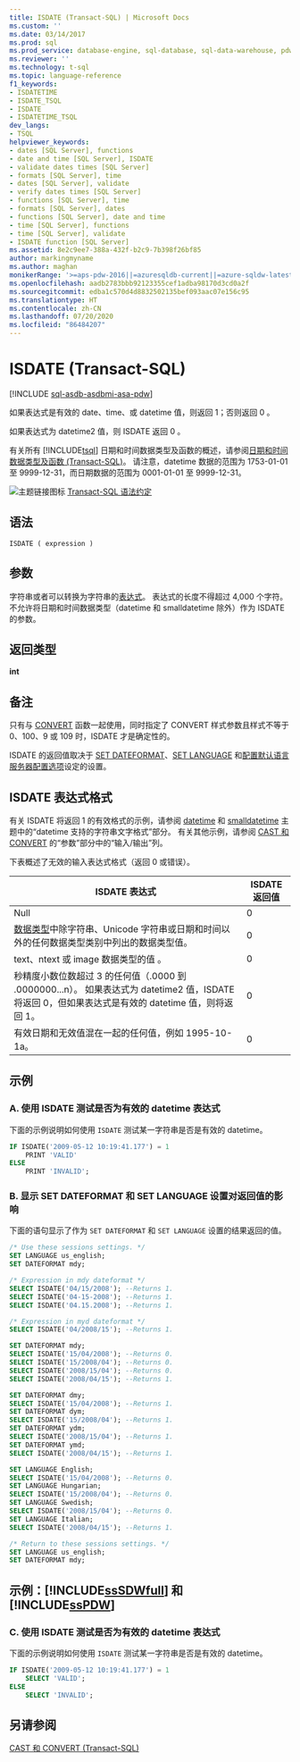 ```yaml
---
title: ISDATE (Transact-SQL) | Microsoft Docs
ms.custom: ''
ms.date: 03/14/2017
ms.prod: sql
ms.prod_service: database-engine, sql-database, sql-data-warehouse, pdw
ms.reviewer: ''
ms.technology: t-sql
ms.topic: language-reference
f1_keywords:
- ISDATETIME
- ISDATE_TSQL
- ISDATE
- ISDATETIME_TSQL
dev_langs:
- TSQL
helpviewer_keywords:
- dates [SQL Server], functions
- date and time [SQL Server], ISDATE
- validate dates times [SQL Server]
- formats [SQL Server], time
- dates [SQL Server], validate
- verify dates times [SQL Server]
- functions [SQL Server], time
- formats [SQL Server], dates
- functions [SQL Server], date and time
- time [SQL Server], functions
- time [SQL Server], validate
- ISDATE function [SQL Server]
ms.assetid: 8e2c9ee7-388a-432f-b2c9-7b398f26bf85
author: markingmyname
ms.author: maghan
monikerRange: '>=aps-pdw-2016||=azuresqldb-current||=azure-sqldw-latest||>=sql-server-2016||=sqlallproducts-allversions||>=sql-server-linux-2017||=azuresqldb-mi-current'
ms.openlocfilehash: aadb2783bbb92123355cef1adba98170d3cd0a2f
ms.sourcegitcommit: edba1c570d4d8832502135bef093aac07e156c95
ms.translationtype: HT
ms.contentlocale: zh-CN
ms.lasthandoff: 07/20/2020
ms.locfileid: "86484207"
---
```

# <a name="isdate-transact-sql"></a>ISDATE (Transact-SQL)
[!INCLUDE [sql-asdb-asdbmi-asa-pdw](../../includes/applies-to-version/sql-asdb-asdbmi-asa-pdw.md)]

  如果表达式是有效的 date、time、或 datetime 值，则返回 1；否则返回 0     。

 如果表达式为 datetime2 值，则 ISDATE 返回 0   。

 有关所有 [!INCLUDE[tsql](../../includes/tsql-md.md)] 日期和时间数据类型及函数的概述，请参阅[日期和时间数据类型及函数 (Transact-SQL)](../../t-sql/functions/date-and-time-data-types-and-functions-transact-sql.md)。 请注意，datetime 数据的范围为 1753-01-01 至 9999-12-31，而日期数据的范围为 0001-01-01 至 9999-12-31。

 ![主题链接图标](../../database-engine/configure-windows/media/topic-link.gif "“主题链接”图标") [Transact-SQL 语法约定](../../t-sql/language-elements/transact-sql-syntax-conventions-transact-sql.md)

## <a name="syntax"></a>语法

```syntaxsql
ISDATE ( expression )
```

## <a name="arguments"></a>参数
 字符串或者可以转换为字符串的[表达式](../../t-sql/language-elements/expressions-transact-sql.md)。 表达式的长度不得超过 4,000 个字符。 不允许将日期和时间数据类型（datetime 和 smalldatetime 除外）作为 ISDATE 的参数。

## <a name="return-type"></a>返回类型
 **int**

## <a name="remarks"></a>备注
 只有与 [CONVERT](../../t-sql/functions/cast-and-convert-transact-sql.md) 函数一起使用，同时指定了 CONVERT 样式参数且样式不等于 0、100、9 或 109 时，ISDATE 才是确定性的。

 ISDATE 的返回值取决于 [SET DATEFORMAT](../../t-sql/statements/set-dateformat-transact-sql.md)、[SET LANGUAGE](../../t-sql/statements/set-language-transact-sql.md) 和[配置默认语言服务器配置选项](../../database-engine/configure-windows/configure-the-default-language-server-configuration-option.md)设定的设置。

## <a name="isdate-expression-formats"></a>ISDATE 表达式格式
 有关 ISDATE 将返回 1 的有效格式的示例，请参阅 [datetime](../../t-sql/data-types/datetime-transact-sql.md) 和 [smalldatetime](../../t-sql/data-types/smalldatetime-transact-sql.md) 主题中的“datetime 支持的字符串文字格式”部分。 有关其他示例，请参阅 [CAST 和 CONVERT](../../t-sql/functions/cast-and-convert-transact-sql.md) 的“参数”部分中的“输入/输出”列。

 下表概述了无效的输入表达式格式（返回 0 或错误）。

|ISDATE 表达式|ISDATE 返回值|
|-----------------------|-------------------------|
|Null|0|
|[数据类型](../../t-sql/data-types/data-types-transact-sql.md)中除字符串、Unicode 字符串或日期和时间以外的任何数据类型类别中列出的数据类型值。|0|
|text、ntext 或 image 数据类型的值  。|0|
|秒精度小数位数超过 3 的任何值（.0000 到 .0000000...n）。 如果表达式为 datetime2 值，ISDATE 将返回 0，但如果表达式是有效的 datetime 值，则将返回 1。|0|
|有效日期和无效值混在一起的任何值，例如 1995-10-1a。|0|

## <a name="examples"></a>示例

### <a name="a-using-isdate-to-test-for-a-valid-datetime-expression"></a>A. 使用 ISDATE 测试是否为有效的 datetime 表达式
 下面的示例说明如何使用 `ISDATE` 测试某一字符串是否是有效的 datetime。

```sql
IF ISDATE('2009-05-12 10:19:41.177') = 1
    PRINT 'VALID'
ELSE
    PRINT 'INVALID';
```

### <a name="b-showing-the-effects-of-the-set-dateformat-and-set-language-settings-on-return-values"></a>B. 显示 SET DATEFORMAT 和 SET LANGUAGE 设置对返回值的影响
 下面的语句显示了作为 `SET DATEFORMAT` 和 `SET LANGUAGE` 设置的结果返回的值。

```sql
/* Use these sessions settings. */
SET LANGUAGE us_english;
SET DATEFORMAT mdy;

/* Expression in mdy dateformat */  
SELECT ISDATE('04/15/2008'); --Returns 1.
SELECT ISDATE('04-15-2008'); --Returns 1.
SELECT ISDATE('04.15.2008'); --Returns 1.

/* Expression in myd dateformat */
SELECT ISDATE('04/2008/15'); --Returns 1.

SET DATEFORMAT mdy;
SELECT ISDATE('15/04/2008'); --Returns 0.
SELECT ISDATE('15/2008/04'); --Returns 0.
SELECT ISDATE('2008/15/04'); --Returns 0.
SELECT ISDATE('2008/04/15'); --Returns 1.

SET DATEFORMAT dmy;
SELECT ISDATE('15/04/2008'); --Returns 1.
SET DATEFORMAT dym;
SELECT ISDATE('15/2008/04'); --Returns 1.
SET DATEFORMAT ydm;
SELECT ISDATE('2008/15/04'); --Returns 1.
SET DATEFORMAT ymd;
SELECT ISDATE('2008/04/15'); --Returns 1.

SET LANGUAGE English;
SELECT ISDATE('15/04/2008'); --Returns 0.
SET LANGUAGE Hungarian;
SELECT ISDATE('15/2008/04'); --Returns 0.
SET LANGUAGE Swedish;
SELECT ISDATE('2008/15/04'); --Returns 0.
SET LANGUAGE Italian;
SELECT ISDATE('2008/04/15'); --Returns 1.

/* Return to these sessions settings. */
SET LANGUAGE us_english;
SET DATEFORMAT mdy;
```

## <a name="examples-sssdwfull-and-sspdw"></a>示例：[!INCLUDE[ssSDWfull](../../includes/sssdwfull-md.md)] 和 [!INCLUDE[ssPDW](../../includes/sspdw-md.md)]

### <a name="c-using-isdate-to-test-for-a-valid-datetime-expression"></a>C. 使用 ISDATE 测试是否为有效的 datetime 表达式
 下面的示例说明如何使用 `ISDATE` 测试某一字符串是否是有效的 datetime。

```sql
IF ISDATE('2009-05-12 10:19:41.177') = 1
    SELECT 'VALID';
ELSE
    SELECT 'INVALID';
```


## <a name="see-also"></a>另请参阅
 [CAST 和 CONVERT (Transact-SQL)](../../t-sql/functions/cast-and-convert-transact-sql.md)
